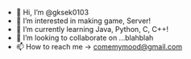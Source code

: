 - 👋 Hi, I’m @gksek0103
- 👀 I’m interested in making game, Server!
- 🌱 I’m currently learning Java, Python, C, C++!
- 💞️ I’m looking to collaborate on ...blahblah
- 📫 How to reach me -> comemymood@gmail.com

<!---
gksek0103/gksek0103 is a ✨ special ✨ repository because its `README.md` (this file) appears on your GitHub profile.
You can click the Preview link to take a look at your changes.
--->
